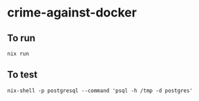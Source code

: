 # crime-against-docker

## To run
```console
nix run
```

## To test
```console
nix-shell -p postgresql --command 'psql -h /tmp -d postgres'
```
